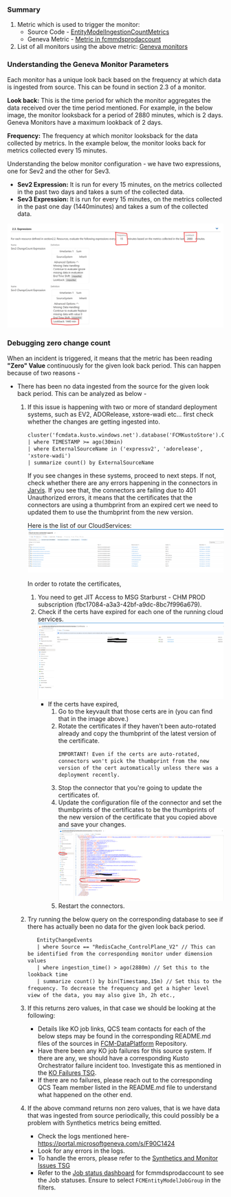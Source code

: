 ### Summary
1. Metric which is used to trigger the monitor: 
    - Source Code - [EntityModelIngestionCountMetrics](https://msazure.visualstudio.com/One/_git/EngSys-ChangeManagement-FCM?path=/src/FCM/Synthetics/EntityModel/EntityModelIngestionCountMetrics.cs)
    - Geneva Metric - [Metric in fcmmdsprodaccount](https://portal.microsoftgeneva.com/manage/metrics/v1?account=fcmmdsprodaccount&namespace=fcmsyntheticsnamespace&metric=EntityModelIngestionCountMetrics&hideLeftNav=true)
2. List of all monitors using the above metric: [Geneva monitors](https://portal.microsoftgeneva.com/manage/monitors?account=fcmmdsprodaccount&state=[[%22metrics%22,%22%3D%3D%22,[%22EntityModelIngestionCountMetrics%22]]]%20)

### Understanding the Geneva Monitor Parameters
Each monitor has a unique look back based on the frequency at which data is ingested from source. This can be found in section 2.3 of a monitor. 

**Look back:** This is the time period for which the monitor aggregates the data received over the time period mentioned. For example, in the below image, the monitor looksback for a period of 2880 minutes, which is 2 days. Geneva Monitors have a maximum lookback of 2 days. 

**Frequency:** The frequency at which monitor looksback for the data collected by metrics. In the example below, the monitor looks back for metrics collected every 15 minutes.

Understanding the below monitor configuration - we have two expressions, one for Sev2 and the other for Sev3. 

- **Sev2 Expression:** It is run for every 15 minutes, on the metrics collected in the past two days and takes a sum of the collected data.
- **Sev3 Expression:** It is run for every 15 minutes, on the metrics collected in the past one day (1440minutes) and takes a sum of the collected data.

![alt text](media/MonitorFrequencyAndLookBack.png)

### Debugging zero change count 

When an incident is triggered, it means that the metric has been reading **"Zero" Value** continuously for the given look back period. This can happen because of two reasons -

- There has been no data ingested from the source for the given look back period. This can be analyzed as below -
     1. If this issue is happening with two or more of standard deployment systems, such as EV2, ADORelease, xstore-wadi etc... first check whether the changes are getting ingested into. 
         ```
         cluster('fcmdata.kusto.windows.net').database('FCMKustoStore').ChangeEvent
         | where TIMESTAMP >= ago(30min)
         | where ExternalSourceName in ('expressv2', 'adorelease', 'xstore-wadi')
         | summarize count() by ExternalSourceName
         ```
         If you see changes in these systems, proceed to next steps. If not, check whether there are any errors happening in the connectors in [Jarvis](https://jarvis-west.dc.ad.msft.net/7A9B9B20). If you see that, the connectors are failing due to 401 Unauthorized errors, it means that the certificates that the connectors are using a thumbprint from an expired cert we need to updated them to use the thumbprint from the new version. 
         
         Here is the list of our CloudServices:
         ![alt text](media/CloudServices.png)

         In order to rotate the certificates, 
         1. You need to get JIT Access to MSG Starburst - CHM PROD subscription (fbc17084-a3a3-42bf-a9dc-8bc7f996a679).
         1. Check if the certs have expired for each one of the running cloud services.
         ![alt text](media/Certs.png)
            - If the certs have expired, 
               1. Go to the keyvault that those certs are in (you can find that in the image above.)
               1. Rotate the certificates if they haven't been auto-rotated already and copy the thumbprint of the latest version of the certificate.
                  ```
                  IMPORTANT! Even if the certs are auto-rotated, connectors won't pick the thumbprint from the new version of the cert automatically unless there was a deployment recently. 
                  ```
               1. Stop the connector that you're going to update the certificates of.
               1. Update the configuration file of the connector and set the thumbprints of the certificates to be the thumbprints of the new version of the certificate that you copied above and save your changes.
               ![alt text](media/ConfigCerts.png)
               1. Restart the connectors.
         
     1. Try running the below query on the corresponding database to see if there has actually been no data for the given look back period.
         ```
            EntityChangeEvents
            | where Source == "RedisCache_ControlPlane_V2" // This can be identified from the corresponding monitor under dimension values
            | where ingestion_time() > ago(2880m) // Set this to the lookback time
            | summarize count() by bin(Timestamp,15m) // Set this to the frequency. To decrease the frequency and get a higher level view of the data, you may also give 1h, 2h etc.,
         ```
     1. If this returns zero values, in that case we should be looking at the following:
        - Details like KO job links, QCS team contacts for each of the below steps may be found in the corresponding README.md files of the sources in [FCM-DataPlatform](https://msazure.visualstudio.com/One/_git/FCM-DataPlatform?version=GBdevelop&path=/src/Kusto%20Scripts/EntityModel/Functions/Ingestion) Repository.
        - Have there been any KO job failures for this source system. If there are any, we should have a corresponding Kusto Orchestrator failure incident too. Investigate this as mentioned in the [KO Failures TSG](./changeIngestionUsingKOJobs.md).
        - If there are no failures, please reach out to the corresponding QCS Team member listed in the README.md file to understand what happened on the other end. 
     1. If the above command returns non zero values, that is we have data that was ingested from source periodically, this could possibly be a problem with Synthetics metrics being emitted.
        - Check the logs mentioned here- https://portal.microsoftgeneva.com/s/F90C1424
        - Look for any errors in the logs.
        - To handle the errors, please refer to the [Synthetics and Monitor Issues TSG](./SyntheticsAndMonitorIssues.md)
        - Refer to the [Job status dashboard](https://portal.microsoftgeneva.com/s/CFCF6010?overrides=[{"query":"//*[id='EnvironmentName']","key":"value","replacement":"Prod"},{"query":"//*[id='AccountName']","key":"value","replacement":"fcmmdsprodaccount"},{"query":"//*[id='JobGroupName']","key":"value","replacement":""},{"query":"//*[id='JobName']","key":"value","replacement":""},{"query":"//*[id='InstanceNamePrefix']","key":"value","replacement":""},{"query":"//*[id='Region']","key":"value","replacement":""}]%20) for fcmmdsprodaccount to see the Job statuses. Ensure to select `FCMEntityModelJobGroup` in the filters.